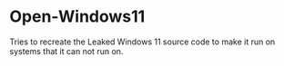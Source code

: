 # Open-Windows11
Tries to recreate the Leaked Windows 11 source code to make it run on systems that it can not run on.
